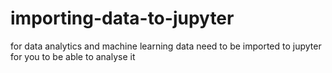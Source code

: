 # importing-data-to-jupyter
for data analytics and machine learning data need to be imported to jupyter for you to be able to analyse it
